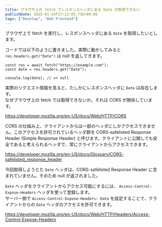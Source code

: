 ```yaml
---
title: ブラウザ上の fetch でレスポンスヘッダにある Date が取得できない
publishDate: 2025-01-24T17:12:05.736+09:00
tags: ["Develop", "Web Frontend"]
---
```


ブラウザ上で fetch を実行し、レスポンスヘッダにある `Date` を取得したいとします。

コードでは以下のように書きました。実際に動かしてみると `res.headers.get("Date")` は null を返してきます。

```tsx
const res = await fetch("https://example.com");
const date = res.headers.get("Date");

console.log(date); // => null
```

実際のリクエスト情報を見ると、たしかにレスポンスヘッダに `Date` は存在します。  
なぜブラウザ上の fetch では取得できないか。それは CORS が関係しています。

https://developer.mozilla.org/en-US/docs/Web/HTTP/CORS

CORS の仕組み上、クライアントからは一部のヘッダにしかアクセスできません。このアクセスを許可されているヘッダ群を CORS-safelisted Response Header (Simple Response Header) と呼びます。クライアントに公開しても安全であると考えられるヘッダで、常にクライアントからアクセスできます。

https://developer.mozilla.org/en-US/docs/Glossary/CORS-safelisted_response_header

今回取得しようとた `Date` ヘッダは、CORS-safelisted Response Header に含まれていません。そのため null が返されました。

`Date` ヘッダをクライアントからアクセス可能にするには、 `Access-Control-Expose-Headers` ヘッダを使って登録します。  
サーバー側で `Access-Control-Expose-Headers: Date` を設定することで、クライアントからの `Date` ヘッダのアクセスを許可できます。

https://developer.mozilla.org/en-US/docs/Web/HTTP/Headers/Access-Control-Expose-Headers
